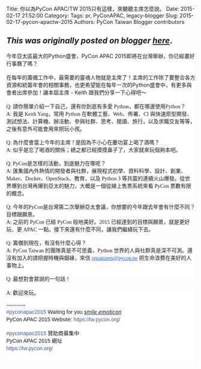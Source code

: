 Title: 你以為PyCon APAC/TW 2015只有這樣，來聽聽主席怎麼說。
Date: 2015-02-17 21:52:00
Category:
Tags: pr, PyConAPAC, legacy-blogger
Slug: 2015-02-17-pycon-apactw-2015
Authors: PyCon Taiwan Blogger contributors

*This was originally posted on blogger [here](https://pycontw.blogspot.com/2015/02/pycon-apactw-2015.html)*.
---
<div style="background-color: white; margin: 0px;">
今年亞太區最大的Python盛會，PyCon APAC 2015即將在台灣舉辦，你已經畫好行事曆了嗎？<br />
<br />
在每年的籌備工作中，最需要的靈魂人物就是主席了！主席的工作除了要整合各方資源和統籌年會的相關事務，也更希望能在每年一次的Python盛會中，有更多與會者出席參加！讓本屆主席 - Keith 跟我們分享一下心得吧～</div>
<div style="background-color: white; margin: 0px;">
<br /></div>
<div style="background-color: white; margin: 0px;">
<span style="font-family: Times, Times New Roman, serif;">Q: 請你簡單介紹一下自己，還有你到底有多愛 Python，都在哪邊使用Python？</span></div>
<div style="background-color: white; margin: 0px;">
<span style="font-family: Times, Times New Roman, serif;">A: 我是 Keith Yang，常用 Python 在軟體工藝、Web、佈署、CI 與快速原型開發、測試想法、計算機、辦活動、參與社群、思考、閱讀、旅行，以及求職交友等等，之後有意外可能會用來把玩小孩。</span></div>
<div style="background-color: white; margin: 0px;">
<span style="font-family: Times, Times New Roman, serif;"><br /></span></div>
<div style="background-color: white; margin: 0px;">
<span style="font-family: Times, Times New Roman, serif;">Q: 為什麼會當上今年的主席 ? 是因為不小心在慶功宴上喝了酒嗎？</span></div>
<div style="background-color: white; margin: 0px;">
<span style="font-family: Times, Times New Roman, serif;">A: 似乎是忘了喝酒的關係；總之都已經摸摸鼻子了，大家就來玩個夠本吧。</span></div>
<div style="background-color: white; margin: 0px;">
<span style="font-family: Times, Times New Roman, serif;"><br /></span></div>
<div style="background-color: white; margin: 0px;">
<span style="font-family: Times, Times New Roman, serif;">Q: PyCon是怎樣的活動，到底魅力在哪呢？</span></div>
<div style="background-color: white; margin: 0px;">
<span style="font-family: Times, Times New Roman, serif;">A: 匯集國內外熱情的開發者與社群，展現程式初學、資料科學、設計、創業、Maker、Docker、OpenStack、教育，以及 Python 3 等共震的連續火山爆發。從世界爆到台灣再爆到亞太的魅力，大概是一個從線上售票系統來看 PyCon 票數有限的概念。</span></div>
<div style="margin: 0px;">
<span style="font-family: Times, Times New Roman, serif;"><br /></span></div>
<div style="margin: 0px;">
<span style="font-family: Times, Times New Roman, serif;">Q: 今年的PyCon是台灣第二次舉辦亞太會議，你想要的今年跟去年會有什麼不同？目標跟願景。</span></div>
<div style="margin: 0px;">
<span style="font-family: Times, Times New Roman, serif;">A: 之前的 PyCon 已經 PyCon 般地美好。2015 已經達到的目標與願景，就是更好玩、更 APAC 一點。接下來還有什麼不同，讓我們繼續玩下去。</span></div>
<div style="margin: 0px;">
<span style="font-family: Times, Times New Roman, serif;"><br /></span></div>
<div style="margin: 0px;">
<span style="font-family: Times, Times New Roman, serif;">Q: 籌備到現在，有沒有什麼心得？</span></div>
<div style="background-color: white; margin: 0px;">
<span style="font-family: Times, Times New Roman, serif;">A: PyCon Taiwan 的團隊真是不可思義，Python 世界的人與社群真是深不可測。還沒有加入的請把握時機與姻緣，來信&nbsp;<a href="mailto:organizers@pycon.tw" style="color: #1155cc;" target="_blank">organizers@pycon.tw</a>&nbsp;把生命浪費在美好的人事物上。</span></div>
<div style="background-color: white; margin: 0px;">
<span style="font-family: Times, Times New Roman, serif;"><br /></span></div>
<div style="background-color: white; margin: 0px;">
<span style="font-family: Times, Times New Roman, serif;">Q: 最想對會眾說的一句話！</span></div>
<span style="font-family: Times, Times New Roman, serif;"><span class="im" style="background-color: white; color: #500050;"></span></span><br />
<div style="background-color: white; margin: 0px;">
<span style="font-family: Times, Times New Roman, serif;">A: 歡迎來玩。</span><br />
<span style="font-family: Times, Times New Roman, serif;"><br /></span>
<span style="font-family: Times, Times New Roman, serif;">-----------</span><br />
<a class="_58cn" href="https://www.facebook.com/hashtag/pyconapac2015" style="color: #3b5998; cursor: pointer; font-family: Helvetica, Arial, 'lucida grande', tahoma, verdana, arial, sans-serif; font-size: 14px; line-height: 20px; text-decoration: none;">#pyconapac2015</a><span style="color: #141823; font-family: Helvetica, Arial, 'lucida grande', tahoma, verdana, arial, sans-serif; font-size: 14px; line-height: 20px;">&nbsp;Waiting for you&nbsp;</span><i class="_4-k1 img sp_6FaB5TnSoia sx_9c1267"><u>smile emoticon</u></i><br />
<span style="color: #141823; font-family: Helvetica, Arial, 'lucida grande', tahoma, verdana, arial, sans-serif; font-size: 14px; line-height: 20px;">PyCon APAC 2015 Website:&nbsp;</span><a href="https://tw.pycon.org/" rel="nofollow nofollow" style="color: #3b5998; cursor: pointer; font-family: Helvetica, Arial, 'lucida grande', tahoma, verdana, arial, sans-serif; font-size: 14px; line-height: 20px; text-decoration: none;" target="_blank">https://tw.pycon.org/</a><br />
<br />
<span class="text_exposed_show" style="color: #141823; display: inline; font-family: Helvetica, Arial, 'lucida grande', tahoma, verdana, arial, sans-serif; font-size: 14px; line-height: 20px;"><a class="_58cn" href="https://www.facebook.com/hashtag/pyconapac2015" style="color: #3b5998; cursor: pointer; text-decoration: none;">#pyconapac2015</a>&nbsp;贊助商募集中<br />PyCon APAC 2015 網址<br /><a href="https://www.facebook.com/l.php?u=https%3A%2F%2Ftw.pycon.org%2F&amp;h=PAQEWzfH0&amp;s=1" rel="nofollow nofollow" style="color: #3b5998; cursor: pointer; text-decoration: none;" target="_blank">https://tw.pycon.org/</a></span><br />
<span style="font-family: Times, Times New Roman, serif;"><br /></span>
<span style="font-family: Times, Times New Roman, serif;"><br /></span></div>
